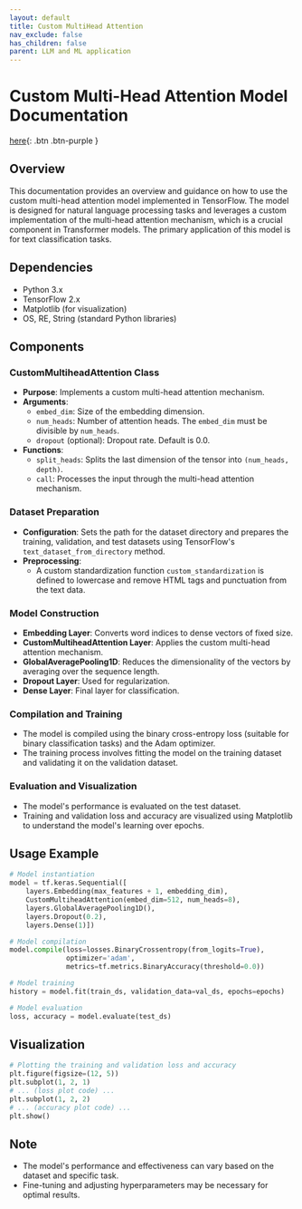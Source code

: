 ```yaml
---
layout: default
title: Custom MultiHead Attention
nav_exclude: false
has_children: false
parent: LLM and ML application
---
```


# Custom Multi-Head Attention Model Documentation

[here](https://github.com/ResilienceAnalytics/Python-Code/blob/main/CustomMultiheadAttention.py){: .btn .btn-purple }

## Overview
This documentation provides an overview and guidance on how to use the custom multi-head attention model implemented in TensorFlow. The model is designed for natural language processing tasks and leverages a custom implementation of the multi-head attention mechanism, which is a crucial component in Transformer models. The primary application of this model is for text classification tasks.

## Dependencies
- Python 3.x
- TensorFlow 2.x
- Matplotlib (for visualization)
- OS, RE, String (standard Python libraries)

## Components

### CustomMultiheadAttention Class
- **Purpose**: Implements a custom multi-head attention mechanism.
- **Arguments**:
  - `embed_dim`: Size of the embedding dimension.
  - `num_heads`: Number of attention heads. The `embed_dim` must be divisible by `num_heads`.
  - `dropout` (optional): Dropout rate. Default is 0.0.
- **Functions**:
  - `split_heads`: Splits the last dimension of the tensor into `(num_heads, depth)`.
  - `call`: Processes the input through the multi-head attention mechanism.

### Dataset Preparation
- **Configuration**: Sets the path for the dataset directory and prepares the training, validation, and test datasets using TensorFlow's `text_dataset_from_directory` method.
- **Preprocessing**:
  - A custom standardization function `custom_standardization` is defined to lowercase and remove HTML tags and punctuation from the text data.

### Model Construction
- **Embedding Layer**: Converts word indices to dense vectors of fixed size.
- **CustomMultiheadAttention Layer**: Applies the custom multi-head attention mechanism.
- **GlobalAveragePooling1D**: Reduces the dimensionality of the vectors by averaging over the sequence length.
- **Dropout Layer**: Used for regularization.
- **Dense Layer**: Final layer for classification.

### Compilation and Training
- The model is compiled using the binary cross-entropy loss (suitable for binary classification tasks) and the Adam optimizer.
- The training process involves fitting the model on the training dataset and validating it on the validation dataset.

### Evaluation and Visualization
- The model's performance is evaluated on the test dataset.
- Training and validation loss and accuracy are visualized using Matplotlib to understand the model's learning over epochs.

## Usage Example
```python
# Model instantiation
model = tf.keras.Sequential([
    layers.Embedding(max_features + 1, embedding_dim),
    CustomMultiheadAttention(embed_dim=512, num_heads=8),
    layers.GlobalAveragePooling1D(),
    layers.Dropout(0.2),
    layers.Dense(1)])

# Model compilation
model.compile(loss=losses.BinaryCrossentropy(from_logits=True),
              optimizer='adam',
              metrics=tf.metrics.BinaryAccuracy(threshold=0.0))

# Model training
history = model.fit(train_ds, validation_data=val_ds, epochs=epochs)

# Model evaluation
loss, accuracy = model.evaluate(test_ds)
```

## Visualization
```python
# Plotting the training and validation loss and accuracy
plt.figure(figsize=(12, 5))
plt.subplot(1, 2, 1)
# ... (loss plot code) ...
plt.subplot(1, 2, 2)
# ... (accuracy plot code) ...
plt.show()
```

## Note
- The model's performance and effectiveness can vary based on the dataset and specific task.
- Fine-tuning and adjusting hyperparameters may be necessary for optimal results.

